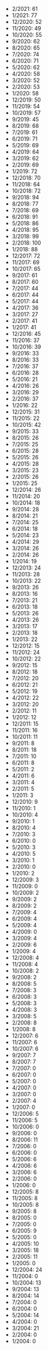 *  2/2021: 61
*  1/2021: 77
*  12/2020: 52
*  11/2020: 49
*  10/2020: 55
*  9/2020: 62
*  8/2020: 65
*  7/2020: 74
*  6/2020: 71
*  5/2020: 62
*  4/2020: 58
*  3/2020: 52
*  2/2020: 53
*  1/2020: 58
*  12/2019: 50
*  11/2019: 54
*  10/2019: 57
*  9/2019: 45
*  8/2019: 68
*  7/2019: 61
*  6/2019: 71
*  5/2019: 69
*  4/2019: 64
*  3/2019: 62
*  2/2019: 69
*  1/2019: 72
*  12/2018: 70
*  11/2018: 64
*  10/2018: 72
*  9/2018: 94
*  8/2018: 77
*  7/2018: 69
*  6/2018: 91
*  5/2018: 86
*  4/2018: 95
*  3/2018: 99
*  2/2018: 100
*  1/2018: 88
*  12/2017: 72
*  11/2017: 69
*  10/2017: 65
*  9/2017: 61
*  8/2017: 60
*  7/2017: 44
*  6/2017: 44
*  5/2017: 44
*  4/2017: 36
*  3/2017: 27
*  2/2017: 41
*  1/2017: 41
*  12/2016: 45
*  11/2016: 37
*  10/2016: 39
*  9/2016: 33
*  8/2016: 33
*  7/2016: 37
*  6/2016: 28
*  5/2016: 21
*  4/2016: 26
*  3/2016: 29
*  2/2016: 37
*  1/2016: 22
*  12/2015: 31
*  11/2015: 22
*  10/2015: 42
*  9/2015: 33
*  8/2015: 26
*  7/2015: 25
*  6/2015: 28
*  5/2015: 26
*  4/2015: 28
*  3/2015: 23
*  2/2015: 26
*  1/2015: 25
*  12/2014: 26
*  11/2014: 20
*  10/2014: 18
*  9/2014: 28
*  8/2014: 21
*  7/2014: 25
*  6/2014: 18
*  5/2014: 23
*  4/2014: 29
*  3/2014: 26
*  2/2014: 26
*  1/2014: 19
*  12/2013: 24
*  11/2013: 28
*  10/2013: 22
*  9/2013: 26
*  8/2013: 16
*  7/2013: 21
*  6/2013: 18
*  5/2013: 26
*  4/2013: 26
*  3/2013: 17
*  2/2013: 18
*  1/2013: 22
*  12/2012: 15
*  11/2012: 24
*  10/2012: 22
*  9/2012: 15
*  8/2012: 18
*  7/2012: 20
*  6/2012: 21
*  5/2012: 19
*  4/2012: 22
*  3/2012: 20
*  2/2012: 11
*  1/2012: 12
*  12/2011: 15
*  11/2011: 16
*  10/2011: 11
*  9/2011: 8
*  8/2011: 18
*  7/2011: 10
*  6/2011: 8
*  5/2011: 2
*  4/2011: 6
*  3/2011: 4
*  2/2011: 5
*  1/2011: 3
*  12/2010: 9
*  11/2010: 1
*  10/2010: 4
*  9/2010: 1
*  8/2010: 4
*  7/2010: 3
*  6/2010: 0
*  5/2010: 3
*  4/2010: 5
*  3/2010: 1
*  2/2010: 0
*  1/2010: 2
*  12/2009: 3
*  11/2009: 0
*  10/2009: 2
*  9/2009: 2
*  8/2009: 2
*  7/2009: 4
*  6/2009: 4
*  5/2009: 4
*  4/2009: 0
*  3/2009: 4
*  2/2009: 6
*  1/2009: 4
*  12/2008: 4
*  11/2008: 4
*  10/2008: 2
*  9/2008: 2
*  8/2008: 5
*  7/2008: 3
*  6/2008: 3
*  5/2008: 3
*  4/2008: 3
*  3/2008: 5
*  2/2008: 8
*  1/2008: 8
*  12/2007: 6
*  11/2007: 6
*  10/2007: 6
*  9/2007: 7
*  8/2007: 7
*  7/2007: 0
*  6/2007: 0
*  5/2007: 0
*  4/2007: 0
*  3/2007: 0
*  2/2007: 4
*  1/2007: 0
*  12/2006: 5
*  11/2006: 5
*  10/2006: 0
*  9/2006: 0
*  8/2006: 11
*  7/2006: 0
*  6/2006: 0
*  5/2006: 6
*  4/2006: 6
*  3/2006: 6
*  2/2006: 0
*  1/2006: 0
*  12/2005: 8
*  11/2005: 8
*  10/2005: 8
*  9/2005: 8
*  8/2005: 0
*  7/2005: 0
*  6/2005: 9
*  5/2005: 0
*  4/2005: 10
*  3/2005: 18
*  2/2005: 11
*  1/2005: 0
*  12/2004: 24
*  11/2004: 0
*  10/2004: 13
*  9/2004: 13
*  8/2004: 14
*  7/2004: 0
*  6/2004: 0
*  5/2004: 14
*  4/2004: 0
*  3/2004: 21
*  2/2004: 0
*  1/2004: 0